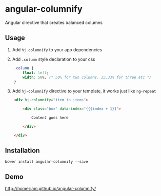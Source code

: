 # angular-columnify

Angular directive that creates balanced columns


## Usage

1. Add `hj.columnify` to your app dependencies

2. Add `.column` style declaration to your css

```css
    .column {
        float: left;
        width: 50%; /* 50% for two columns, 33.33% for three etc */
    }
```

3. Add `hj-columnify` directive to your template, it works just like `ng-repeat`

```html
    <div hj-columnify="item in items">

        <div class="box" data-index="{{$index + 1}}">

            Content goes here

        </div>

    </div>
```

## Installation

`bower install angular-columnify --save`


## Demo

http://homerjam.github.io/angular-columnify/